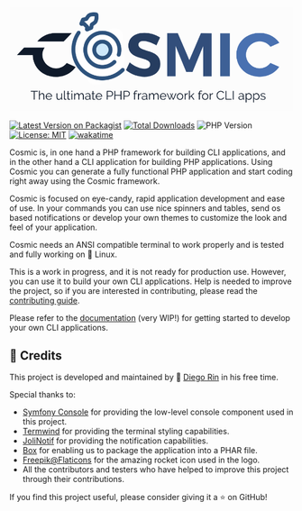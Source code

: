 ![](./assets/logo-portrait.png)

[![Latest Version on Packagist](https://img.shields.io/packagist/v/diego-ninja/cosmic.svg?style=flat)](https://packagist.org/packages/diego-ninja/cosmic)
[![Total Downloads](https://img.shields.io/packagist/dt/diego-ninja/cosmic.svg?style=flat)](https://packagist.org/packages/diego-ninja/cosmic)
![PHP Version](https://img.shields.io/packagist/php-v/diego-ninja/cosmic.svg?style=flat)
[![License: MIT](https://img.shields.io/badge/License-MIT-yellow.svg)](https://opensource.org/licenses/MIT)
[![wakatime](https://wakatime.com/badge/user/bd65f055-c9f3-4f73-92aa-3c9810f70cc3/project/018c0d4c-5525-4929-a0c3-da68ddd3448f.svg)](https://wakatime.com/badge/user/bd65f055-c9f3-4f73-92aa-3c9810f70cc3/project/018c0d4c-5525-4929-a0c3-da68ddd3448f)

Cosmic is, in one hand a PHP framework for building CLI applications, and in the other hand a CLI application for building PHP applications. Using Cosmic you can
generate a fully functional PHP application and start coding right away using the Cosmic framework. 

Cosmic is focused on eye-candy, rapid application development and ease of use. In your commands you can use nice spinners and tables, send os based notifications or develop your own themes to customize the look and feel of your application. 

Cosmic needs an ANSI compatible terminal to work properly and is tested and fully working on 🐧 Linux.

This is a work in progress, and it is not ready for production use. However, you can use it to build your own CLI applications. Help is needed to improve the project, so if you are interested in contributing, please read the [contributing guide](./docs/contributing.md).

Please refer to the [documentation](https://github.com/diego-ninja/cosmic-docs) (very WIP!) for getting started to develop your own CLI applications.

## 🙏 Credits

This project is developed and maintained by 🥷 [Diego Rin](https://diego.ninja) in his free time. 

Special thanks to:

- [Symfony Console](https://symfony.com/doc/current/components/console.html) for providing the low-level console component used in this project.
- [Termwind](https://github.com/nunomaduro/termwind) for providing the terminal styling capabilities.
- [JoliNotif](https://github.com/jolicode/JoliNotif) for providing the notification capabilities.
- [Box](https://box-project.github.io/box/) for enabling us to package the application into a PHAR file.
- [Freepik@Flaticons](https://www.flaticon.es/iconos-gratis/cohete) for the amazing rocket icon used in the logo.
- All the contributors and testers who have helped to improve this project through their contributions.

If you find this project useful, please consider giving it a ⭐ on GitHub!

